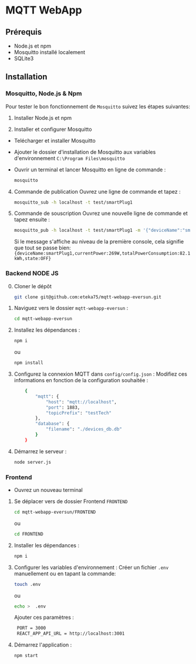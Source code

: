 # MQTT WebApp

## Prérequis

- Node.js et npm
- Mosquitto installé localement
- SQLite3

## Installation

### Mosquitto, Node.js & Npm

Pour tester le bon fonctionnement de `Mosquitto` suivez les étapes suivantes:

1. Installer Node.js et npm

2. Installer et configurer Mosquitto

- Telécharger et installer Mosquitto
- Ajouter le dossier d'installation de Mosquitto aux variables d'environnement `C:\Program Files\mosquitto`
- Ouvrir un terminal et lancer Mosquitto en ligne de commande :

  ```bash
  mosquitto
  ```

4. Commande de publication
   Ouvrez une ligne de commande et tapez :
   ```bash
   mosquitto_sub -h localhost -t test/smartPlug1
   ```
5. Commande de souscription
   Ouvrez une nouvelle ligne de commande et tapez ensuite :
   ```bash
   mosquitto_pub -h localhost -t test/smartPlug1 -m '{"deviceName":"smartPlug1","currentPower":"269W","totalPowerConsumption":"82.1kWh","state":"OFF"}'
   ```
   Si le message s'affiche au niveau de la première console, cela signifie que tout se passe bien:
   `{deviceName:smartPlug1,currentPower:269W,totalPowerConsumption:82.1kWh,state:OFF}`

### Backend NODE JS

0. Cloner le dépôt

   ```bash
   git clone git@github.com:eteka75/mqtt-webapp-eversun.git
   ```

1. Naviguez vers le dossier `mqtt-webapp-eversun` :
   ```bash
   cd mqtt-webapp-eversun
   ```
2. Installez les dépendances :

   ```bash
   npm i
   ```

   ou

   ```bash
   npm install
   ```

3. Configurez la connexion MQTT dans `config/config.json` :
   Modifiez ces informations en fonction de la configuration souhaitée :

   ```bash
       {
           "mqtt": {
               "host": "mqtt://localhost",
               "port": 1883,
               "topicPrefix": "testTech"
           },
           "database": {
               "filename": "./devices_db.db"
           }
       }
   ```

4. Démarrez le serveur :

   ```bash
   node server.js
   ```

### Frontend

- Ouvrez un nouveau terminal

1. Se déplacer vers de dossier Frontend `FRONTEND`

   ```bash
   cd mqtt-webapp-eversun/FRONTEND
   ```

   ou

   ```bash
   cd FRONTEND
   ```

2. Installer les dépendances :

   ```bash
   npm i
   ```

3. Configurer les variables d'environnement :
   Créer un fichier `.env` manuellement ou en tapant la commande:

   ```bash
   touch .env
   ```

   ou

   ```bash
   echo >  .env
   ```

   Ajouter ces paramètres :

   ```bash
    PORT = 3000
    REACT_APP_API_URL = http://localhost:3001
   ```

4. Démarrez l'application :

   ```bash
   npm start
   ```
